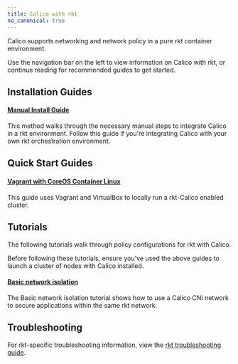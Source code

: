 ```yaml
---
title: Calico with rkt
no_canonical: true
---
```


Calico supports networking and network policy in a pure rkt container environment.

Use the navigation bar on the left to view information on Calico with rkt,
or continue reading for recommended guides to get started.

## Installation Guides

#### [Manual Install Guide]({{site.baseurl}}/{{page.version}}/getting-started/rkt/installation/manual)

This method walks through the necessary manual steps to integrate Calico in a rkt environment.  Follow
this guide if you're integrating Calico with your own rkt orchestration environment.

## Quick Start Guides

#### [Vagrant with CoreOS Container Linux ]({{site.baseurl}}/{{page.version}}/getting-started/rkt/installation/vagrant-coreos/)

This guide uses Vagrant and VirtualBox to locally run a rkt-Calico enabled cluster.

## Tutorials

The following tutorials walk through policy configurations for rkt with Calico.

Before following these tutorials, ensure you've used the above guides to launch
a cluster of nodes with Calico installed.

#### [Basic network isolation]({{site.baseurl}}/{{page.version}}/getting-started/rkt/tutorials/basic)

The Basic network isolation tutorial shows how to use a Calico CNI network to
secure applications within the same rkt network.

## Troubleshooting

For rkt-specific troubleshooting information, view the
[rkt troubleshooting guide]({{site.baseurl}}/{{page.version}}/getting-started/rkt/troubleshooting).
